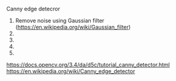 Canny edge detecror

1. Remove noise using Gaussian filter (https://en.wikipedia.org/wiki/Gaussian_filter)
2.
3.
4.
5.


https://docs.opencv.org/3.4/da/d5c/tutorial_canny_detector.html
https://en.wikipedia.org/wiki/Canny_edge_detector
